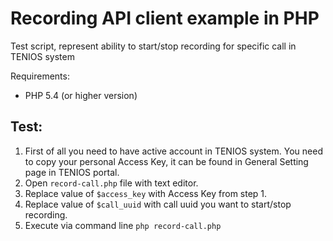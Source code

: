 # Recording API client example in PHP

Test script, represent ability to start/stop recording for specific call in TENIOS system

Requirements:
- PHP 5.4 (or higher version)

## Test:
1. First of all you need to have active account in TENIOS system. You need to copy your personal Access Key, it can be found in General Setting page in TENIOS portal.
2. Open `record-call.php` file with text editor.
3. Replace value of ``$access_key`` with Access Key from step 1.
5. Replace value of ``$call_uuid`` with call uuid you want to start/stop recording.
6. Execute via command line ``php record-call.php``
